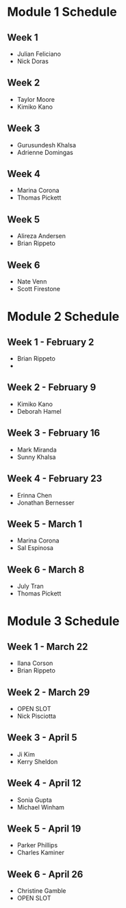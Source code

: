 # Module 1 Schedule

## Week 1

* Julian Feliciano
* Nick Doras

## Week 2

* Taylor Moore
* Kimiko Kano

## Week 3

* Gurusundesh Khalsa
* Adrienne Domingas

## Week 4

* Marina Corona
* Thomas Pickett

## Week 5

* Alireza Andersen
* Brian Rippeto

## Week 6

* Nate Venn
* Scott Firestone

# Module 2 Schedule

## Week 1 - February 2

* Brian Rippeto
*

## Week 2 - February 9

* Kimiko Kano 
* Deborah Hamel

## Week 3 - February 16

* Mark Miranda
* Sunny Khalsa

## Week 4 - February 23 

* Erinna Chen
* Jonathan Bernesser

## Week 5 - March 1 

* Marina Corona
* Sal Espinosa

## Week 6 - March 8 

* July Tran
* Thomas Pickett

# Module 3 Schedule

## Week 1 - March 22

* Ilana Corson
* Brian Rippeto

## Week 2 - March 29

* OPEN SLOT
* Nick Pisciotta

## Week 3 - April 5

* Ji Kim
* Kerry Sheldon

## Week 4 - April 12

* Sonia Gupta
* Michael Winham

## Week 5 - April 19

* Parker Phillips
* Charles Kaminer

## Week 6 - April 26

* Christine Gamble
* OPEN SLOT

